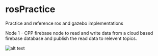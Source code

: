 # rosPractice
Practice and reference ros and gazebo implementations

Node 1 - CPP firebase node to read and write data from a cloud based firebase database and publish the read data to relevent topics.

![alt text](http://url/to/img.png)
